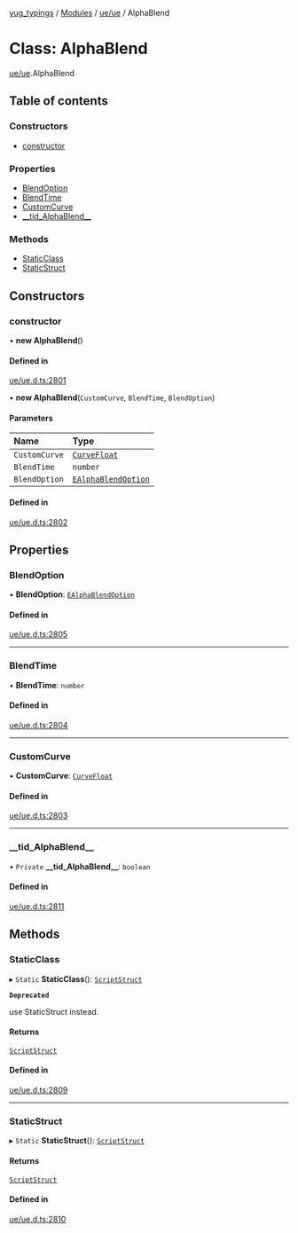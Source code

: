 [yug_typings](../README.md) / [Modules](../modules.md) / [ue/ue](../modules/ue_ue.md) / AlphaBlend

# Class: AlphaBlend

[ue/ue](../modules/ue_ue.md).AlphaBlend

## Table of contents

### Constructors

- [constructor](ue_ue.AlphaBlend.md#constructor)

### Properties

- [BlendOption](ue_ue.AlphaBlend.md#blendoption)
- [BlendTime](ue_ue.AlphaBlend.md#blendtime)
- [CustomCurve](ue_ue.AlphaBlend.md#customcurve)
- [\_\_tid\_AlphaBlend\_\_](ue_ue.AlphaBlend.md#__tid_alphablend__)

### Methods

- [StaticClass](ue_ue.AlphaBlend.md#staticclass)
- [StaticStruct](ue_ue.AlphaBlend.md#staticstruct)

## Constructors

### constructor

• **new AlphaBlend**()

#### Defined in

[ue/ue.d.ts:2801](https://github.com/YugMetaverse/yug_typings/blob/25cad34/ue/ue.d.ts#L2801)

• **new AlphaBlend**(`CustomCurve`, `BlendTime`, `BlendOption`)

#### Parameters

| Name | Type |
| :------ | :------ |
| `CustomCurve` | [`CurveFloat`](ue_ue.CurveFloat.md) |
| `BlendTime` | `number` |
| `BlendOption` | [`EAlphaBlendOption`](../enums/ue_ue.EAlphaBlendOption.md) |

#### Defined in

[ue/ue.d.ts:2802](https://github.com/YugMetaverse/yug_typings/blob/25cad34/ue/ue.d.ts#L2802)

## Properties

### BlendOption

• **BlendOption**: [`EAlphaBlendOption`](../enums/ue_ue.EAlphaBlendOption.md)

#### Defined in

[ue/ue.d.ts:2805](https://github.com/YugMetaverse/yug_typings/blob/25cad34/ue/ue.d.ts#L2805)

___

### BlendTime

• **BlendTime**: `number`

#### Defined in

[ue/ue.d.ts:2804](https://github.com/YugMetaverse/yug_typings/blob/25cad34/ue/ue.d.ts#L2804)

___

### CustomCurve

• **CustomCurve**: [`CurveFloat`](ue_ue.CurveFloat.md)

#### Defined in

[ue/ue.d.ts:2803](https://github.com/YugMetaverse/yug_typings/blob/25cad34/ue/ue.d.ts#L2803)

___

### \_\_tid\_AlphaBlend\_\_

• `Private` **\_\_tid\_AlphaBlend\_\_**: `boolean`

#### Defined in

[ue/ue.d.ts:2811](https://github.com/YugMetaverse/yug_typings/blob/25cad34/ue/ue.d.ts#L2811)

## Methods

### StaticClass

▸ `Static` **StaticClass**(): [`ScriptStruct`](ue_ue.ScriptStruct.md)

**`Deprecated`**

use StaticStruct instead.

#### Returns

[`ScriptStruct`](ue_ue.ScriptStruct.md)

#### Defined in

[ue/ue.d.ts:2809](https://github.com/YugMetaverse/yug_typings/blob/25cad34/ue/ue.d.ts#L2809)

___

### StaticStruct

▸ `Static` **StaticStruct**(): [`ScriptStruct`](ue_ue.ScriptStruct.md)

#### Returns

[`ScriptStruct`](ue_ue.ScriptStruct.md)

#### Defined in

[ue/ue.d.ts:2810](https://github.com/YugMetaverse/yug_typings/blob/25cad34/ue/ue.d.ts#L2810)
